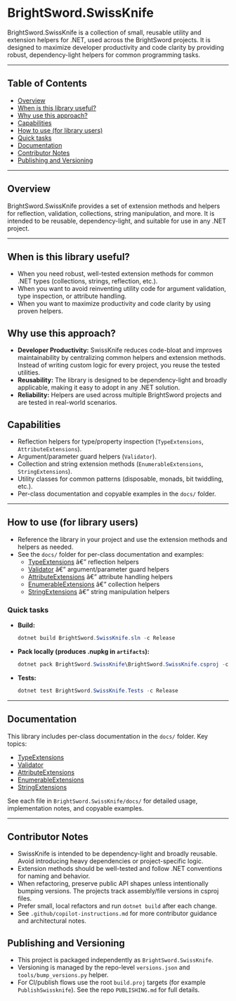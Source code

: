 # BrightSword.SwissKnife

BrightSword.SwissKnife is a collection of small, reusable utility and extension helpers for .NET, used across the BrightSword projects. It is designed to maximize developer productivity and code clarity by providing robust, dependency-light helpers for common programming tasks.

---

## Table of Contents
- [Overview](#overview)
- [When is this library useful?](#when-is-this-library-useful)
- [Why use this approach?](#why-use-this-approach)
- [Capabilities](#capabilities)
- [How to use (for library users)](#how-to-use-for-library-users)
- [Quick tasks](#quick-tasks)
- [Documentation](#documentation)
- [Contributor Notes](#contributor-notes)
- [Publishing and Versioning](#publishing-and-versioning)

---

## Overview
BrightSword.SwissKnife provides a set of extension methods and helpers for reflection, validation, collections, string manipulation, and more. It is intended to be reusable, dependency-light, and suitable for use in any .NET project.

---

## When is this library useful?
- When you need robust, well-tested extension methods for common .NET types (collections, strings, reflection, etc.).
- When you want to avoid reinventing utility code for argument validation, type inspection, or attribute handling.
- When you want to maximize productivity and code clarity by using proven helpers.

## Why use this approach?
- **Developer Productivity:** SwissKnife reduces code-bloat and improves maintainability by centralizing common helpers and extension methods. Instead of writing custom logic for every project, you reuse the tested utilities.
- **Reusability:** The library is designed to be dependency-light and broadly applicable, making it easy to adopt in any .NET solution.
- **Reliability:** Helpers are used across multiple BrightSword projects and are tested in real-world scenarios.

## Capabilities
- Reflection helpers for type/property inspection (`TypeExtensions`, `AttributeExtensions`).
- Argument/parameter guard helpers (`Validator`).
- Collection and string extension methods (`EnumerableExtensions`, `StringExtensions`).
- Utility classes for common patterns (disposable, monads, bit twiddling, etc.).
- Per-class documentation and copyable examples in the `docs/` folder.

---

## How to use (for library users)
- Reference the library in your project and use the extension methods and helpers as needed.
- See the `docs/` folder for per-class documentation and examples:
  - [TypeExtensions](docs/TypeExtensions.md) â€” reflection helpers
  - [Validator](docs/Validator.md) â€” argument/parameter guard helpers
  - [AttributeExtensions](docs/AttributeExtensions.md) â€” attribute handling helpers
  - [EnumerableExtensions](docs/EnumerableExtensions.md) â€” collection helpers
  - [StringExtensions](docs/StringExtensions.md) â€” string manipulation helpers

### Quick tasks
- **Build:**
  ```powershell
  dotnet build BrightSword.SwissKnife.sln -c Release
  ```
- **Pack locally (produces .nupkg in `artifacts`):**
  ```powershell
  dotnet pack BrightSword.SwissKnife\BrightSword.SwissKnife.csproj -c Release -o ..\artifacts
  ```
- **Tests:**
  ```powershell
  dotnet test BrightSword.SwissKnife.Tests -c Release
  ```

---

## Documentation
This library includes per-class documentation in the `docs/` folder. Key topics:
- [TypeExtensions](docs/TypeExtensions.md)
- [Validator](docs/Validator.md)
- [AttributeExtensions](docs/AttributeExtensions.md)
- [EnumerableExtensions](docs/EnumerableExtensions.md)
- [StringExtensions](docs/StringExtensions.md)

See each file in `BrightSword.SwissKnife/docs/` for detailed usage, implementation notes, and copyable examples.

---

## Contributor Notes
- SwissKnife is intended to be dependency-light and broadly reusable. Avoid introducing heavy dependencies or project-specific logic.
- Extension methods should be well-tested and follow .NET conventions for naming and behavior.
- When refactoring, preserve public API shapes unless intentionally bumping versions. The projects track assembly/file versions in csproj files.
- Prefer small, local refactors and run `dotnet build` after each change.
- See `.github/copilot-instructions.md` for more contributor guidance and architectural notes.

## Publishing and Versioning
- This project is packaged independently as `BrightSword.SwissKnife`.
- Versioning is managed by the repo-level `versions.json` and `tools/bump_versions.py` helper.
- For CI/publish flows use the root `build.proj` targets (for example `PublishSwissknife`). See the repo `PUBLISHING.md` for full details.
